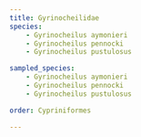 ```yaml
---
title: Gyrinocheilidae
species:
    - Gyrinocheilus aymonieri
    - Gyrinocheilus pennocki
    - Gyrinocheilus pustulosus

sampled_species:
    - Gyrinocheilus aymonieri
    - Gyrinocheilus pennocki
    - Gyrinocheilus pustulosus

order: Cypriniformes

---
```


